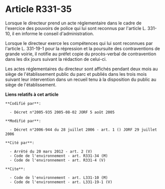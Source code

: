 # Article R331-35

Lorsque le directeur prend un acte réglementaire dans le cadre de l'exercice des pouvoirs de police qui lui sont reconnus par
l'article L. 331-10, il en informe le conseil d'administration.

Lorsque le directeur exerce les compétences qui lui sont reconnues par l'article L. 331-19-1 pour la répression et la
poursuite des contraventions de grande voirie, il notifie au préfet copie du procès-verbal de contravention dans les dix
jours suivant la rédaction de celui-ci.

Les actes réglementaires du directeur sont affichés pendant deux mois au siège de l'établissement public du parc et publiés
dans les trois mois suivant leur intervention dans un recueil tenu à la disposition du public au siège de l'établissement.

**Liens relatifs à cet article**

	**Codifié par**:

	  - Décret n°2005-935 2005-08-02 JORF 5 août 2005

	**Modifié par**:

	  - Décret n°2006-944 du 28 juillet 2006 - art. 1 () JORF 29 juillet 2006

	**Cité par**:

	  - Arrêté du 20 mars 2012 - art. 2 (V)
	  - Code de l'environnement - art. R331-34 (M)
	  - Code de l'environnement - art. R331-4 (V)

	**Cite**:

	  - Code de l'environnement - art. L331-10 (M)
	  - Code de l'environnement - art. L331-19-1 (V)
